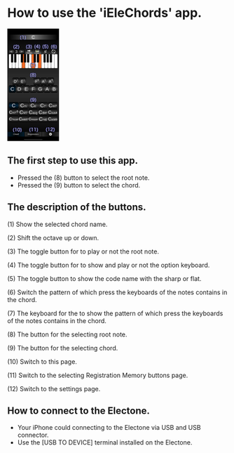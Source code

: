 # How to use the 'iEleChords' app.

<img src="images/0000.png" style="zoom:25%;" />

## The first step to use this app.

- Pressed the (8) button to select the root note.
- Pressed the (9) button to select the chord.

## The description of the buttons.

(1) Show the selected chord name.

(2) Shift the octave up or down.

(3) The toggle button for to play or not the root note. 

(4) The toggle button for to show and play or not the option keyboard.

(5) The toggle button to show the code name with the sharp or flat.

(6) Switch the pattern of which press the keyboards of the notes contains in the chord.

(7) The keyboard for the to show the pattern of which press the keyboards of the notes contains in the chord.

(8) The button for the selecting root note.

(9) The button for the selecting chord.

(10) Switch to this page.

(11) Switch to the selecting Registration Memory buttons page.

(12) Switch to the settings page.

## How to connect to the Electone.

- Your iPhone could connecting to the Electone via USB and USB connector.
- Use the [USB TO DEVICE] terminal installed on the Electone.